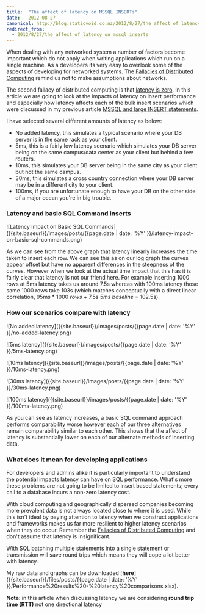 ```yaml
---
title:  "The affect of latency on MSSQL INSERTs"
date:   2012-08-27
canonical: http://blog.staticvoid.co.nz/2012/8/27/the_affect_of_latency_on_mssql_inserts
redirect_from:
  - 2012/8/27/the_affect_of_latency_on_mssql_inserts
---
```

When dealing with any networked system a number of factors become important which do not apply when writing applications which run on a single machine. As a developers its very easy to overlook some of the aspects of developing for networked systems. The [Fallacies of Distributed Computing](http://en.wikipedia.org/wiki/Fallacies_of_Distributed_Computing) remind us not to make assumptions about networks.

The second fallacy of distributed computing is that [latency is zero](https://en.wikipedia.org/wiki/Fallacies_of_distributed_computing). In this article we are going to look at the impacts of latency on insert performance and especially how latency affects each of the bulk insert scenarios which were discussed in my previous article [MSSQL and large INSERT statements](http://blog.staticvoid.co.nz/2012/08/mssql-and-large-insert-statements.html).

I have selected several different amounts of latency as below:

 - No added latency, this simulates a typical scenario where your DB server is in the same rack as your client.
 - 5ms, this is a fairly low latency scenario which simulates your DB server being on the same campus/data center as your client but behind a few routers.
 - 10ms, this simulates your DB server being in the same city as your client but not the same campus.
 - 30ms, this simulates a cross country connection where your DB server may be in a different city to your client.
 - 100ms, if you are unfortunate enough to have your DB on the other side of a major ocean you're in big trouble.

### Latency and basic SQL Command inserts

![Latency Impact on Basic SQL Commands]({{site.baseurl}}/images/posts/{{page.date | date: '%Y' }}/latency-impact-on-basic-sql-commands.png)

As we can see from the above graph that latency linearly increases the time taken to insert each row. We can see this as on our log graph the curves appear offset but have no apparent differences in the steepness of the curves. However when we look at the actual time impact that this has it is fairly clear that latency is not our friend here. For example inserting 1000 rows at 5ms latency takes us around 7.5s whereas with 100ms latency those same 1000 rows take 103s (which matches conceptually with a direct linear correlation, 95ms \* 1000 *rows* + 7.5s *5ms baseline* = 102.5s).

### How our scenarios compare with latency

![No added latency]({{site.baseurl}}/images/posts/{{page.date | date: '%Y' }}/no-added-latency.png)

![5ms latency]({{site.baseurl}}/images/posts/{{page.date | date: '%Y' }}/5ms-latency.png)

![10ms latency]({{site.baseurl}}/images/posts/{{page.date | date: '%Y' }}/10ms-latency.png)

![30ms latency]({{site.baseurl}}/images/posts/{{page.date | date: '%Y' }}/30ms-latency.png)

![100ms latency]({{site.baseurl}}/images/posts/{{page.date | date: '%Y' }}/100ms-latency.png)

As you can see as latency increases, a basic SQL command approach performs comparability worse however each of our three alternatives remain comparability similar to each other. This shows that the affect of latency is substantially lower on each of our alternate methods of inserting data.

### What does it mean for developing applications

For developers and admins alike it is particularly important to understand the potential impacts latency can have on SQL performance. What's more these problems are not going to be limited to insert based statements; every call to a database incurs a non-zero latency cost.

With cloud computing and geographically dispersed companies becoming more prevalent data is not always located close to where it is used. While this isn't ideal by paying attention to latency when we construct applications and frameworks makes us far more resilient to higher latency scenarios when they do occur. Remember the [Fallacies of Distributed Computing](http://en.wikipedia.org/wiki/Fallacies_of_Distributed_Computing) and don't assume that latency is insignificant.

With SQL batching multiple statements into a single statement or transmission will save round trips which means they will cope a lot better with latency.

My raw data and graphs can be downloaded [**here**]({{site.baseurl}}/files/posts/{{page.date | date: '%Y' }}/Performance%20results%20-%20latency%20comparisons.xlsx).

**Note**: in this article when discussing latency we are considering **round trip time (RTT)** not one directional latency
